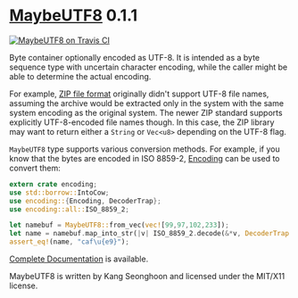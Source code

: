 [MaybeUTF8][doc] 0.1.1
======================

[![MaybeUTF8 on Travis CI][travis-image]][travis]

[travis-image]: https://travis-ci.org/lifthrasiir/rust-maybe_utf8.png
[travis]: https://travis-ci.org/lifthrasiir/rust-maybe_utf8

Byte container optionally encoded as UTF-8.
It is intended as a byte sequence type with uncertain character encoding,
while the caller might be able to determine the actual encoding.

For example, [ZIP file format](https://en.wikipedia.org/wiki/Zip_%28file_format%29)
originally didn't support UTF-8 file names,
assuming the archive would be extracted only in the system
with the same system encoding as the original system.
The newer ZIP standard supports explicitly UTF-8-encoded file names though.
In this case, the ZIP library may want to return either a `String` or `Vec<u8>`
depending on the UTF-8 flag.

`MaybeUTF8` type supports various conversion methods.
For example, if you know that the bytes are encoded in ISO 8859-2,
[Encoding](https://github.com/lifthrasiir/rust-encoding/) can be used to convert them:

```rust
extern crate encoding;
use std::borrow::IntoCow;
use encoding::{Encoding, DecoderTrap};
use encoding::all::ISO_8859_2;

let namebuf = MaybeUTF8::from_vec(vec![99,97,102,233]);
let name = namebuf.map_into_str(|v| ISO_8859_2.decode(&*v, DecoderTrap::Replace).unwrap());
assert_eq!(name, "caf\u{e9}");
```

[Complete Documentation][doc] is available.

MaybeUTF8 is written by Kang Seonghoon and licensed under the MIT/X11 license.

[doc]: https://lifthrasiir.github.io/rust-maybe_utf8/

